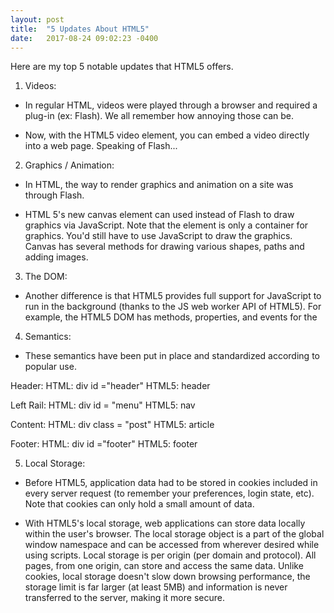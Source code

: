 ```yaml
---
layout: post
title:  "5 Updates About HTML5"
date:   2017-08-24 09:02:23 -0400
---
```



Here are my top 5 notable updates that HTML5 offers.

1. Videos:

* In regular HTML, videos were played through a browser and required a plug-in (ex: Flash). We all remember how annoying those can be.

* Now, with the HTML5 video element, you can embed a video directly into a web page. Speaking of Flash...

2. Graphics / Animation:
 
* In HTML, the way to render graphics and animation on a site was through Flash.

* HTML 5's new canvas element can used instead of Flash to draw graphics via JavaScript. Note that the <canvas> element is only a container for graphics. You'd still have to use JavaScript to draw the graphics. Canvas has several methods for drawing various shapes, paths and adding images.

3. The DOM:

* Another difference is that HTML5 provides full support for JavaScript to run in the background (thanks to the JS web worker API of HTML5). For example, the HTML5 DOM has methods, properties, and events for the <audio> and <video> elements which allow you to manipulate these elements using JavaScript.

4. Semantics:

* These semantics have been put in place and standardized according to popular use.

Header:
HTML: div id ="header"
HTML5: header

Left Rail:
HTML: div id = "menu"
HTML5: nav

Content:
HTML: div class = "post"
HTML5: article

Footer:
HTML: div id ="footer"
HTML5: footer

5. Local Storage:

* Before HTML5, application data had to be stored in cookies included in every server request (to remember your preferences, login state, etc). Note that cookies can only hold a small amount of data.

* With HTML5's local storage, web applications can store data locally within the user's browser. The local storage object is a part of the global window namespace and can be accessed from wherever desired while using scripts. Local storage is per origin (per domain and protocol). All pages, from one origin, can store and access the same data. Unlike cookies, local storage doesn't slow down browsing performance, the storage limit is far larger (at least 5MB) and information is never transferred to the server, making it more secure.




